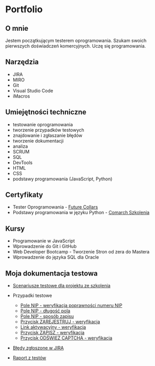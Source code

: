 # Portfolio
## O mnie
Jestem początkującym testerem oprogramowania. Szukam swoich pierwszych doświadczeń komercyjnych. Uczę się programowania.
## Narzędzia
- JIRA
- MIRO
- Git
- Visual Studio Code
- iMacros

## Umiejętności techniczne
- testowanie oprogramowania
- tworzenie przypadków testowych
- znajdowanie i zgłaszanie błędów
- tworzenie dokumentacji
- analiza
- SCRUM
- SQL
- DevTools
- HTML
- CSS
- podstawy programowania (JavaScript, Python)

## Certyfikaty
- Tester Oprogramowania - [Future Collars](https://futurecollars.com)
- Podstawy programowania w języku Python - [Comarch Szkolenia](https://www.comarch.pl/szkolenia/)

## Kursy
- Programowanie w JavaScript
- Wprowadzenie do Git i GitHub
- Web Developer Bootcamp - Tworzenie Stron od zera do Mastera
- Wprowadzenie do języka SQL dla Oracle

## Moja dokumentacja testowa
- [Scenariusze testowe dla projektu ze szkolenia](https://docs.google.com/spreadsheets/d/1-8yxOyBJ1LGnT36_0zFPZf6JONEwIovM/edit?usp=sharing&ouid=103492161972503077195&rtpof=true&sd=true)

- Przypadki testowe
  - [Pole NIP - weryfikacja poprawności numeru NIP](https://docs.google.com/spreadsheets/d/1-cZvkbeOex8TB5Z6Lzp8szNU1Svn6upI/edit?usp=sharing&ouid=103492161972503077195&rtpof=true&sd=true)
  - [Pole NIP - długość pola](https://docs.google.com/spreadsheets/d/1-ZGxmCnplX1GUCr5pEfcZDkou1OY8OmA/edit?usp=sharing&ouid=103492161972503077195&rtpof=true&sd=true)
  - [Pole NIP - sposób zapisu](https://docs.google.com/spreadsheets/d/1-mht78fFjCA3AGt8GbUbhLEW6UJcFMXD/edit?usp=sharing&ouid=103492161972503077195&rtpof=true&sd=true)
  - [Przycisk ZAREJESTRUJ - weryfikacja](https://docs.google.com/spreadsheets/d/1-SyZgaCt_rk4Xc-IMKl5JUzZJyu4jlcG/edit?usp=sharing&ouid=103492161972503077195&rtpof=true&sd=true)
  - [Link aktywacyjny - weryfikacja](https://docs.google.com/spreadsheets/d/1-apMaoI7aRHfaez-ulHWABjnMRkuqXBV/edit?usp=sharing&ouid=103492161972503077195&rtpof=true&sd=true)
  - [Przycisk ZAPISZ - weryfikacja](https://docs.google.com/spreadsheets/d/1-XCca0m_7MqDj7kDG3SjiqK-fZ6bZQn_/edit?usp=sharing&ouid=103492161972503077195&rtpof=true&sd=true)
  - [Przycisk ODŚWIEŻ CAPTCHA - weryfikacja](https://docs.google.com/spreadsheets/d/1-R8Rkv6B7lDLhKzirCDpZJv9cP13py7n/edit?usp=sharing&ouid=103492161972503077195&rtpof=true&sd=true)
  
- [Błędy zgłoszone w JIRA](https://docs.google.com/spreadsheets/d/1-JWttDBWdDaaIhE3_fqINyTFkqIIxJ99/edit?usp=sharing&ouid=103492161972503077195&rtpof=true&sd=true)
- [Raport z testów](https://docs.google.com/document/d/1-JRZbkxs1cHfnCabU8OiNOuBGk4AxUDj/edit?usp=sharing&ouid=103492161972503077195&rtpof=true&sd=true)

